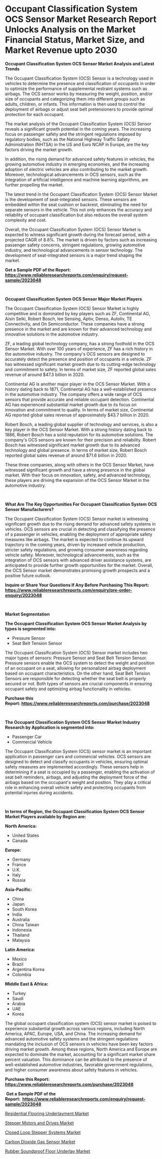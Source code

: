 <p><h1>Occupant Classification System OCS Sensor Market Research Report Unlocks Analysis on the Market Financial Status, Market Size, and Market Revenue upto 2030</h1></p><p><strong>Occupant Classification System OCS Sensor Market Analysis and Latest Trends</strong></p>
<p><p>The Occupant Classification System (OCS) Sensor is a technology used in vehicles to determine the presence and classification of occupants in order to optimize the performance of supplemental restraint systems such as airbags. The OCS sensor works by measuring the weight, position, and/or size of occupants and categorizing them into different groups such as adults, children, or infants. This information is then used to control the deployment of airbags or adjust seat belt pretensioners to provide optimal protection for each occupant.</p><p>The market analysis of the Occupant Classification System (OCS) Sensor reveals a significant growth potential in the coming years. The increasing focus on passenger safety and the stringent regulations imposed by regulatory bodies, such as the National Highway Traffic Safety Administration (NHTSA) in the US and Euro NCAP in Europe, are the key factors driving the market growth.</p><p>In addition, the rising demand for advanced safety features in vehicles, the growing automotive industry in emerging economies, and the increasing adoption of electric vehicles are also contributing to the market growth. Moreover, technological advancements in OCS sensors, such as the integration of artificial intelligence and machine learning algorithms, are further propelling the market.</p><p>The latest trend in the Occupant Classification System (OCS) Sensor Market is the development of seat-integrated sensors. These sensors are embedded within the seat cushion or backrest, eliminating the need for separate sensors in the vehicle. This not only enhances the accuracy and reliability of occupant classification but also reduces the overall system complexity and cost.</p><p>Overall, the Occupant Classification System (OCS) Sensor Market is expected to witness significant growth during the forecast period, with a projected CAGR of 8.8%. The market is driven by factors such as increasing passenger safety concerns, stringent regulations, growing automotive industry, and technological advancements in sensor technology. The development of seat-integrated sensors is a major trend shaping the market.</p></p>
<p><strong>Get a Sample PDF of the Report:&nbsp; <a href="https://www.reliableresearchreports.com/enquiry/request-sample/2023048">https://www.reliableresearchreports.com/enquiry/request-sample/2023048</a></strong></p>
<p>&nbsp;</p>
<p><strong>Occupant Classification System OCS Sensor Major Market Players</strong></p>
<p><p>The Occupant Classification System (OCS) Sensor Market is highly competitive and is dominated by key players such as ZF, Continental AG, Aisin Seiki, Robert Bosch, Iee Sensing, Aptiv, Denso, Autoliv, TE Connectivity, and On Semiconductor. These companies have a strong presence in the market and are known for their advanced technology and innovative solutions in the automotive industry.</p><p>ZF, a leading global technology company, has a strong foothold in the OCS Sensor Market. With over 100 years of experience, ZF has a rich history in the automotive industry. The company's OCS sensors are designed to accurately detect the presence and position of occupants in a vehicle. ZF has witnessed significant market growth due to its cutting-edge technology and commitment to safety. In terms of market size, ZF reported global sales revenue of around $47.3 billion in 2020.</p><p>Continental AG is another major player in the OCS Sensor Market. With a history dating back to 1871, Continental AG has a well-established presence in the automotive industry. The company offers a wide range of OCS sensors that provide accurate and reliable occupant detection. Continental AG has experienced substantial market growth due to its focus on innovation and commitment to quality. In terms of market size, Continental AG reported global sales revenue of approximately $43.7 billion in 2020.</p><p>Robert Bosch, a leading global supplier of technology and services, is also a key player in the OCS Sensor Market. With a strong history dating back to 1886, Robert Bosch has a solid reputation for its automotive solutions. The company's OCS sensors are known for their precision and reliability. Robert Bosch has witnessed significant market growth due to its advanced technology and global presence. In terms of market size, Robert Bosch reported global sales revenue of around $71.6 billion in 2020.</p><p>These three companies, along with others in the OCS Sensor Market, have witnessed significant growth and have a strong presence in the global market. With their focus on innovation, safety, and advanced technology, these players are driving the expansion of the OCS Sensor Market in the automotive industry.</p></p>
<p>&nbsp;</p>
<p><strong>What Are The Key Opportunities For Occupant Classification System OCS Sensor Manufacturers?</strong></p>
<p><p>The Occupant Classification System (OCS) Sensor market is witnessing significant growth due to the rising demand for advanced safety systems in vehicles. OCS sensors are crucial in detecting and classifying the presence of a passenger in vehicles, enabling the deployment of appropriate safety measures like airbags. The market is expected to continue its upward trajectory in the coming years, driven by increased vehicle production, stricter safety regulations, and growing consumer awareness regarding vehicle safety. Moreover, technological advancements, such as the integration of OCS sensors with advanced driver assistance systems, are anticipated to provide further growth opportunities for the market. Overall, the OCS Sensor market demonstrates promising growth prospects and a positive future outlook.</p></p>
<p><strong>Inquire or Share Your Questions If Any Before Purchasing This Report: <a href="https://www.reliableresearchreports.com/enquiry/pre-order-enquiry/2023048">https://www.reliableresearchreports.com/enquiry/pre-order-enquiry/2023048</a></strong></p>
<p>&nbsp;</p>
<p><strong>Market Segmentation</strong></p>
<p><strong>The Occupant Classification System OCS Sensor Market Analysis by types is segmented into:</strong></p>
<p><ul><li>Pressure Sensor</li><li>Seat Belt Tension Sensor</li></ul></p>
<p><p>The Occupant Classification System (OCS) Sensor market includes two major types of sensors: Pressure Sensor and Seat Belt Tension Sensor. Pressure sensors enable the OCS system to detect the weight and position of an occupant on a seat, allowing for personalized airbag deployment based on occupant characteristics. On the other hand, Seat Belt Tension Sensors are responsible for detecting whether the seat belt is properly secured or not. Both types of sensors are crucial components in ensuring occupant safety and optimizing airbag functionality in vehicles.</p></p>
<p><strong>Purchase this Report:&nbsp;<a href="https://www.reliableresearchreports.com/purchase/2023048">https://www.reliableresearchreports.com/purchase/2023048</a></strong></p>
<p>&nbsp;</p>
<p><strong>The Occupant Classification System OCS Sensor Market Industry Research by Application is segmented into:</strong></p>
<p><ul><li>Passenger Car</li><li>Commercial Vehicle</li></ul></p>
<p><p>The Occupant Classification System (OCS) sensor market is an important application in passenger cars and commercial vehicles. OCS sensors are designed to detect and classify occupants in vehicles, ensuring optimal safety measures are implemented accordingly. These sensors help in determining if a seat is occupied by a passenger, enabling the activation of seat belt reminders, airbags, and adjusting the deployment force of the airbags based on the occupant's weight and position. They play a critical role in enhancing overall vehicle safety and protecting occupants from potential injuries during accidents.</p></p>
<p>&nbsp;</p>
<p><strong>In terms of Region, the Occupant Classification System OCS Sensor Market Players available by Region are:</strong></p>
<p>
    <p> <strong> North America: </strong>
        <ul>
            <li>United States</li>
            <li>Canada</li>
        </ul>
        </p> 
    <p> <strong> Europe: </strong>
        <ul>
            <li>Germany</li>
            <li>France</li>
            <li>U.K.</li>
            <li>Italy</li>
            <li>Russia</li>
        </ul>
        </p> 
    <p> <strong> Asia-Pacific: </strong>
        <ul>
            <li>China</li>
            <li>Japan</li>
            <li>South Korea</li>
            <li>India</li>
            <li>Australia</li>
            <li>China Taiwan</li>
            <li>Indonesia</li>
            <li>Thailand</li>
            <li>Malaysia</li>
        </ul>
        </p> 
    <p> <strong> Latin America: </strong>
        <ul>
            <li>Mexico</li>
            <li>Brazil</li>
            <li>Argentina Korea</li>
            <li>Colombia</li>
        </ul>
        </p> 
    <p> <strong> Middle East & Africa: </strong>
        <ul>
            <li>Turkey</li>
            <li>Saudi</li>
            <li>Arabia</li>
            <li>UAE</li>
            <li>Korea</li>
        </ul>
    </p>
    </p>
<p><p>The global occupant classification system (OCS) sensor market is poised to experience substantial growth across various regions, including North America, APAC, Europe, USA, and China. The increasing demand for advanced automotive safety systems and the stringent regulations mandating the inclusion of OCS sensors in vehicles have been key factors driving market growth. Among these regions, North America and Europe are expected to dominate the market, accounting for a significant market share percent valuation. This dominance can be attributed to the presence of well-established automotive industries, favorable government regulations, and higher consumer awareness about safety features in vehicles.</p></p>
<p><strong>Purchase this Report: <a href="https://www.reliableresearchreports.com/purchase/2023048">https://www.reliableresearchreports.com/purchase/2023048</a></strong></p>
<p>&nbsp;<strong>Get a Sample PDF of the Report:&nbsp;&nbsp;<a href="https://www.reliableresearchreports.com/enquiry/request-sample/2023048">https://www.reliableresearchreports.com/enquiry/request-sample/2023048</a></strong></p>
<p><strong></strong></p>
<p><p><a href="https://medium.com/@vergiekunze/residential-flooring-underlayment-market-insights-into-market-cagr-market-trends-and-growth-e8ca8d6065f8">Residential Flooring Underlayment Market</a></p><p><a href="https://www.linkedin.com/pulse/stepper-motors-drives-market-challenges-opportunities-h13qf/">Stepper Motors and Drives Market</a></p><p><a href="https://www.linkedin.com/pulse/decoding-closed-loop-stepper-systems-market-deep-dive-bd1ff/">Closed Loop Stepper Systems Market</a></p><p><a href="https://www.linkedin.com/pulse/carbon-dioxide-gas-sensor-market-size-share-global-analysis-w32ve/">Carbon Dioxide Gas Sensor Market</a></p><p><a href="https://medium.com/@erickasauer/rubber-soundproof-floor-underlay-market-share-evolution-and-market-growth-trends-2023-2030-761d8d7e22ff">Rubber Soundproof Floor Underlay Market</a></p></p>